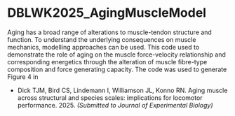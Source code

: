 # DBLWK2025_AgingMuscleModel

Aging has a broad range of alterations to muscle-tendon structure and function. To understand the underlying consequences on muscle mechanics, modelling approaches can be used. This code used to demonstrate the role of aging on the muscle force-velocity relationship and corresponding energetics through the alteration of muscle fibre-type composition and force generating capacity. The code was used to generate Figure 4 in 

 - Dick TJM, Bird CS, Lindemann I, Williamson JL, Konno RN. Aging muscle across structural and species scales: implications for locomotor performance. 2025. *(Submitted to Journal of Experimental Biology)*
